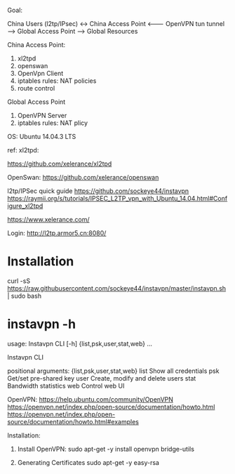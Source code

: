 
Goal:

China Users (l2tp/IPsec) <-> China Access Point <--- OpenVPN tun tunnel --> Global Access Point --> Global Resources



China Access Point:
1. xl2tpd
2. openswan
3. OpenVpn Client
4. iptables rules: NAT policies
5. route control

Global Access Point
1. OpenVPN Server
2. iptables rules: NAT plicy


OS: Ubuntu 14.04.3 LTS

ref:
xl2tpd:

https://github.com/xelerance/xl2tpd

OpenSwan:
https://github.com/xelerance/openswan

l2tp/IPSec quick guide
https://github.com/sockeye44/instavpn
https://raymii.org/s/tutorials/IPSEC_L2TP_vpn_with_Ubuntu_14.04.html#Configure_xl2tpd

https://www.xelerance.com/

Login:
http://l2tp.armor5.cn:8080/
# Installation
curl -sS https://raw.githubusercontent.com/sockeye44/instavpn/master/instavpn.sh | sudo bash

# instavpn -h
usage: Instavpn CLI [-h] {list,psk,user,stat,web} ...

Instavpn CLI

positional arguments:
  {list,psk,user,stat,web}
    list                Show all credentials
    psk                 Get/set pre-shared key
    user                Create, modify and delete users
    stat                Bandwidth statistics
    web                 Control web UI

OpenVPN:
https://help.ubuntu.com/community/OpenVPN
https://openvpn.net/index.php/open-source/documentation/howto.html
https://openvpn.net/index.php/open-source/documentation/howto.html#examples

Installation:
1. Install OpenVPN: 
sudo apt-get -y install openvpn bridge-utils

2. Generating Certificates
sudo apt-get -y easy-rsa




